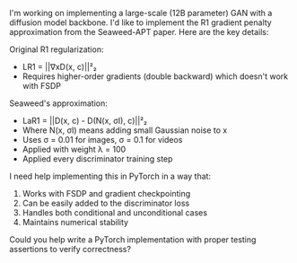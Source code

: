 I'm working on implementing a large-scale (12B parameter) GAN with a diffusion model backbone. I'd like to implement the R1 gradient penalty approximation from the Seaweed-APT paper. Here are the key details:

Original R1 regularization: 
- LR1 = ||∇xD(x, c)||²₂
- Requires higher-order gradients (double backward) which doesn't work with FSDP

Seaweed's approximation:
- LaR1 = ||D(x, c) - D(N(x, σI), c)||²₂ 
- Where N(x, σI) means adding small Gaussian noise to x
- Uses σ = 0.01 for images, σ = 0.1 for videos
- Applied with weight λ = 100
- Applied every discriminator training step

I need help implementing this in PyTorch in a way that:
1. Works with FSDP and gradient checkpointing
2. Can be easily added to the discriminator loss
3. Handles both conditional and unconditional cases
4. Maintains numerical stability

Could you help write a PyTorch implementation with proper testing assertions to verify correctness?